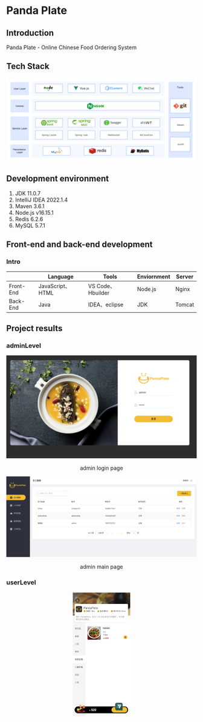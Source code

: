 # Panda Plate

## Introduction

Panda Plate - Online Chinese Food Ordering System  

## Tech Stack
![img.png](assets/PandaPlate.png)

## Development environment

1. JDK 11.0.7
2. IntelliJ IDEA 2022.1.4
3. Maven 3.6.1
4. Node.js v16.15.1
5. Redis 6.2.6
6. MySQL 5.7.1

## Front-end and back-end development

### Intro

|          | **Language**     | **Tools**      | **Enviornment** | **Server** |
| -------- | ---------------- | ----------------- | ------------ | ---------- |
| Front-End | JavaScript、HTML | VS Code、Hbuilder | Node.js      | Nginx      |
| Back-End | Java             | IDEA、eclipse     | JDK          | Tomcat     |


## **Project results**

### adminLevel

![img.png](assets/adminLogin.png)
<p align="center">admin login page</p>


![img.png](assets/adminPage.png#pic_center)
<p align="center">admin main page</p>



### userLevel
<div align=center><img src="assets/userPage.png#pic_center" width="30%"></div>